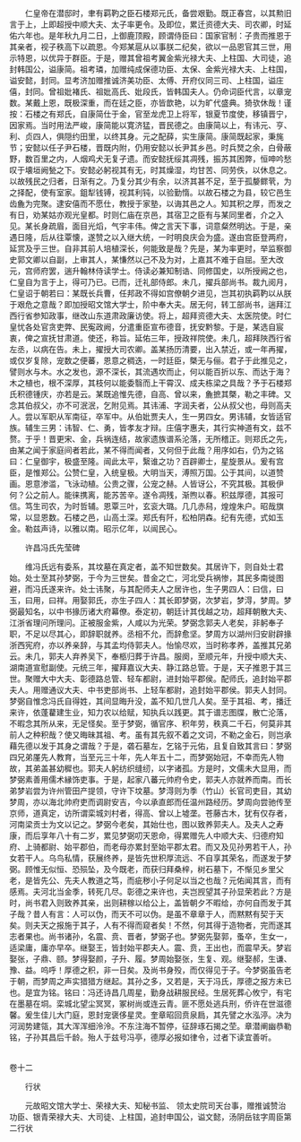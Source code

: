 <!-- { "loadSidebar": true } -->
　　仁皇帝在潜邸时，聿有羁靮之臣石楼郑元氏，备尝艰勤。既正春宫，以其勲旧言于上，上即超授中顺大夫、太子率更令。及即位，累迁资德大夫、司农卿，时延佑六年也。是年秋九月二日，上御鹿顶殿，顾谓侍臣曰：国家官制：子贵而推恩于其亲者，视子秩高下以疏恩。今郑某扈从以事朕二纪矣，欲以一品恩官其三世，用示特恩，以优异于群臣。于是，赠其曾祖考翼金紫光禄大夫、上柱国、大司徒，追封韩国公，谥康简。祖考璘，加赠纯成保德功臣、太保、金紫光禄大夫、上柱国，谥安懿，封同。显考济加赠推诚济美功臣、太傅、开府仪同三司、上柱国，谥庄僖，封同。曾祖妣褚氏、祖妣高氏、妣段氏，皆韩国夫人。仍命词臣代言，以章宠数。某戴上恩，既极深重，而在廷之臣，亦皆歆艳，以为旷代盛典。猗欤休哉！谨按：石楼之有郑氏，自康简仕于金，官至龙虎卫上将军，银夏节度使，移镇晋宁，因家焉。当时用法严峻，康简能以寛济猛，晋民德之。由康简以上，有讳元、亨、利、贞四人，俱隠约田里，以终其身。元之配薛，实生康简。康简既起家，秉旄节；安懿以任子尹石楼，晋既内附，仍用安懿以长尹其乡邑。时兵燹之余，白骨蔽野，数百里之内，人烟鸡犬无复孑遗。而安懿抚绥其凋残，振苏其困弊，恒呻吟愁叹于壊垣阙甃之下。安懿必躬视其有无，时其燥湿，均甘苦、同劳佚，以休息之。以故残民之归者，日渐有之。乃复分其少有余，以济其甚不足，至于孤嫠鳏茕，为之择配，使有室家。鉏犁钱镈，视其利钝，以验勤惰。以故石楼之为县，较它邑生齿麁为完聚。逮安僖而不愿仕，教授于家塾，以诲其邑之人。知其积之厚，而发之有日，劝某姑亦观光皇都。时则仁庙在京邑，其宿卫之臣有与某同里者，介之入见。某长身疏眉，面目光熖，气宇丰伟。俾之言天下事，词意粲然明达。于是，亲遇日隆，后从往覃懐，遂赞之以入继大统，一时明良庆会为盛。遂由宫臣登两府，延赏及乎三世。自非其前人培植深长，何能致是哉？先是，某为率更时，举监察御史郭文卿以自副，上审其人，某慊然以己不及为对，上嘉其不难于自屈。至大改元，宫师府罢，遄升翰林侍读学士。侍读必兼知制诰、同修国史，以所授阙之也，仁皇自为言于上，得可乃已。已而，迁礼部侍郎。未几，擢兵部尚书。裁九阅月，仁皇诏于朝若曰：某既长兵曹，任邦政不得如宫僚朝夕进见，岂其初执羁靮以从朕于艰危之意哉？即加授昭文馆大学士，阶中奉大夫。居无何，转工部尚书，遄拜江西行省参知政事，继改山东道肃政廉访使。将上，超拜资德大夫、太医院使。时仁皇忧各处官贪吏弊、民寃政阙，分遣重臣宣布德音，抚安黔黎。于是，某选自宸衷，俾之宣抚甘肃道。使还，称旨。延佑三年，授政祥院使。未几，超拜陜西行省左丞，以病在告。未上，擢授大司农卿。盖某扬历清要，出入禁近，或一年再擢，或仅岁复除，宠数之便蕃，恩意之稠迭，一时廷臣，槩无与俪。君子于此推见之，譬则水与木。水之发也，源不深长，其流遇坎而止，何以能百折以东、而达于海？木之植也，根不深厚，其枝何以能委翳而上干霄汉、成夫栋梁之具哉？予于石楼郑氏积德锺庆，亦若是云。某既追惟先德，自高、曾以来，麁摭其槩，勒之丰碑。又念其伯叔父，亦不可泯泯，乞附见焉。其讳浦、字润夫者，公从叔父也，母则高夫人。尝以军职从军南征，卒军中。从伯妣贾夫人，生一男四女。男讳辅，女皆适官族。辅生三男：讳智、仁、勇，皆孝友才辩。庄僖字惠夫，其行实神道有文，兹不赘。于乎！晋更宋、金，兵祸连结，故家遗族谱系沦落，无所稽正。则郑氏之先，由某之闻于家庭间者若此，某不得而闻者，又何但于此哉？用序如右，仍为之铭曰：仁皇御宇，极盛至隆。闿此太平，繄谁之功？百辟卿士，星旋景从。爰有宫臣，是惟郑公。公赞仁皇，入统皇极。大明当天，溥照万国。公于其间，以道赞画。恩意渗滥，飞泳动植。公贵之骤，公宠之赫。人皆讶公，不究其极。其极伊何？公之前人。能徕携离，能苏苦辛。遂令凋残，渐煦以春。积兹厚德，其报可信。笃生司农，为时哲辅。恩覃三叶，玄衮大璐。几几赤舄，煌煌朱户。昭哉旗常，以显恩数。石楼之邑，山高土深。郑氏有阡，松柏阴森。纪有先德，式如玉金。勒兹声诗，以雅以南。昭示亿年，以闿民心。

　　许昌冯氏先莹碑

　　维冯氏远有委系，其坟墓在真定者，盖不知世数矣。其居许下，则自处士君始。处士至其孙梦弼，于今为三世矣。昔金之亡，河北受兵祸惨，其民多南徙图避，而冯氏遂来许。处士讳聚，与其配师夫人之居许也，生子男四人：曰信，曰玉，曰用，曰祥。用娶郭氏，亦生子四人：其长即梦弼，次梦岩，梦淂，梦周。梦弼最知名，以中书掾历诸大府幕僚。泰定初，朝廷计其伐越之功，超拜朝散大夫、江浙省理问所理问。正被服金紫，人咸以为光荣。梦弼念郭夫人老矣，非躬奉子职，不足以尽其心，即辞职就养。丞相不允，而辞愈坚。梦周方以湖州归安尉辟掾浙西宪府，亦以养亲辞，与其孟均侍郭夫人。怡愉尽欢，当时称孝养，盖推其兄弟云。未几，郭夫人弃养吴下，奉柩归葬于许昌。服阕，至顺元年，升授中顺大夫、湖南道宣慰副使。元统三年，擢拜嘉议大夫、静江路总管。于是，天子推恩于其三世。聚赠大中大夫、彰德路总管、轻车都尉，进封始平郡侯。配师氏，追封始平郡夫人。用赠通议大夫、中书吏部尚书、上轻车都尉，追封始平郡侯。郭夫人封同。梦弼自惟念冯氏自得姓，其间显晦升没，盖不知几世几人矣。至于其祖、考，播迁来许，依蓬藋建生业，知力农以给赋，知执兵以践更。其于谱志图牒，散亡沦落，不暇念其所从来，无足怪矣。至于梦弼，循官序、积年劳，秩真二千石，何莫非其前人之种积哉？使又晦昧其祖、考。虽有其先叙不着之文词，不勒之金石，则岂承藉先德以发于其身之谓哉？于是，砻石墓左，乞铭于元佑，且复自致其言曰：梦弼四兄弟厪先人教育，当至元三十年，先人年五十二，而梦弼始冠，不幸而先人物故，其弟盖甚幼穉也。郭夫人躬纺织缝纫，以字诸孤。方是时，文儒未大显用，而梦弼素善用儒术縁饰吏事。于是，起家八蕃元帅府令史，郭夫人亦就养而南。而长弟梦岩尝为许州管田产提领，守许下坟墓。梦淂则为季（竹山）长官司吏目，其幼梦周，亦以海北帅府吏而调尉安吉，今以承直郎而任温州路经历。梦周向尝驰传至京师，道真定，访所谓栾城刘村者，得高、曾以上墟垄。苍藤古木，犹有仅存者，河南梁贡士为文以记之。梦弼今老矣，其始仕也，图以致养郭夫人。及夫人之寿康，而后享年八十有二岁，累见梦弼叨天恩命，得累赠先人中顺大夫、归德府知府、上骑都尉、始平郡伯，而老母亦累封至始平郡太君。而又及见孙男若干人，孙女若干人。乌鸟私情，获展终养，是皆先世积厚流远、不自享其荣名，而遂发于梦弼。顾惟无似恒、恐殒坠，及今既老，而获归拜桑梓，树石墓下，不惭见乡里父老，是皆先公、先夫人教道之笃，而疵秽小子何足以当之也哉？元佑闻其言，而有感焉。夫河北当金季，转死几尽。彰德之来许也，夫岂觊望其子孙显荣若此？方是时，尚书君入则致养其亲，出则耕稼以给公上，盖皆朝夕不暇给，亦何自而发于其子哉？昔人有言：人可以伪，而天不可以伪。是虽不章章于人，而黙黙有契于天矣。则夫天之报施于其子，人有不得而窥者矣！不然，何其得于造物者，完而遂其志者果也。尚书诸孙，名震、贲、晋者，梦弼子也。梦弼先娶郭，蚤卒，生女一，适梁庸，庸亦早卒。继娶王，皆封始平郡夫人。震、贲，王出也，而震早夭。梦岩娶张，子鼎、颐。梦得娶颜，子升、履。梦周始娶张，生复、观。继娶郝，生谦、豫、益。呜呼！厚德之积，非一日矣。及尚书身殁，而仅得见于子。今梦弼虽告老于朝，而梦周之声实猎猎方继起。其孙之多，又若是，天于冯氏，厚德之报方未已也。是宜为铭。铭曰：冯还诗昌几周星，勤身战耕服民经。生居死葬心攸宁，有宅在墨墓在垌。栾城北望尘冥冥，冢树尚或连云青。匪不愿处逃兵刑，侨许在世滋德馨。爰生佳儿大门庭，恩封宠褒侈星灵。奎章昭回贲泉扃，其先譬之水泓渟。决为河润势建瓴，其大浑浑细泠泠。不东注海不暂停，征辞琢石揭之茔。章潜阐幽恭勒铭，子孙其昌后千龄。殆人于兹号冯亭，德厚必报如律令，过者下读宜善听。  
　 
 
 

卷十二

　　行状

　　元故昭文馆大学士、荣禄大夫、知秘书监、 领太史院司天台事，赠推诚赞治功臣、银青荣禄大夫、大司徒、上柱国，追封申国公，谥文懿，汤阴岳铉字周臣第二行状

